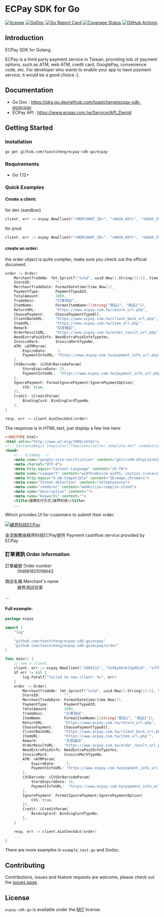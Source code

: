 # ECPay SDK for Go

[![license](https://img.shields.io/badge/license-MIT-blue)](https://github.com/toastcheng/ecpay/blob/master/LICENSE.md)
[![GoDoc](https://img.shields.io/badge/go-doc-blue)](https://pkg.go.dev/github.com/toastcheng/ecpay-sdk-go/ecpay)
[![Go Report Card](https://goreportcard.com/badge/github.com/toastcheng/ecpay-sdk-go)](https://goreportcard.com/report/github.com/toastcheng/ecpay-sdk-go)
[![Coverage Status](https://coveralls.io/repos/github/ToastCheng/ecpay-sdk-go/badge.svg)](https://coveralls.io/github/ToastCheng/ecpay-sdk-go)
[![GitHub Actions](https://img.shields.io/endpoint.svg?url=https%3A%2F%2Factions-badge.atrox.dev%2Ftoastcheng%2Fecpay-sdk-go%2Fbadge&style=flat-square)](https://actions-badge.atrox.dev/toastcheng/ecpay-sdk-go/goto)


## Introduction
ECPay SDK for Golang.

ECPay is a third party payment service in Taiwan, providing lots of payment options, such as ATM, web ATM, credit card, GooglePay, convenience code, etc.
For developer who wants to enable your app to have payment service, it would be a good choice :).

## Documentation
* Go Doc : https://pkg.go.dev/github.com/toastcheng/ecpay-sdk-go/ecpay
* ECPay API : https://www.ecpay.com.tw/Service/API_Dwnld

## Getting Started
### Installation
```
go get github.com/toastcheng/ecpay-sdk-go/ecpay
```

### Requirements
* Go 1.12+

### Quick Examples
#### Create a client:

for dev (sandbox)
```go
client, err := ecpay.NewClient("<MERCHANT_ID>", "<HASH_KEY>", "<HASH_IV>", ecpay.WithSandbox)
```
for prod
```go
client, err := ecpay.NewClient("<MERCHANT_ID>", "<HASH_KEY>", "<HASH_IV>")
```

#### create an order:
the order object is quite complex, make sure you check out the official document.
```go
order := Order{
    MerchantTradeNo: fmt.Sprintf("%s%d", uuid.New().String()[:5], time.Now().Unix()%10000),
    StoreID:           "",
    MerchantTradeDate: FormatDatetime(time.Now()),
    PaymentType:       PaymentTypeAIO,
    TotalAmount:       2000,
    TradeDesc:         "訂單測試",
    ItemName:          FormatItemName([]string{"商品1", "商品2"}),
    ReturnURL:         "https://www.ecpay.com.tw/return_url.php",
    ChoosePayment:     ChoosePaymentTypeAll,
    ClientBackURL:     "https://www.ecpay.com.tw/client_back_url.php",
    ItemURL:           "https://www.ecpay.com.tw/item_url.php'",
    Remark:            "交易備註",
    OrderResultURL:    "https://www.ecpay.com.tw/order_result_url.php",
    NeedExtraPaidInfo: NeedExtraPaidInfoTypeYes,
    InvoiceMark:       InvoiceMarkTypeNo,
    ATM: &ATMParam{
        ExpireDate:     7,
        PaymentInfoURL: "https://www.ecpay.com.tw/payment_info_url.php",
    },
    CVSBarcode: &CVSOrBarcodeParam{
        StoreExpireDate: 15,
        PaymentInfoURL:  "https://www.ecpay.com.tw/payment_info_url.php",
    },
    IgnorePayment: FormatIgnorePayment(IgnorePaymentOption{
        CVS: true,
    }),
    Credit: &CreditParam{
        BindingCard: BindingCardTypeNo,
    },
}

resp, err := client.AioCheckOut(order)
```
The response is in HTML text, just display a few line here:
```html
<!DOCTYPE html>
<html xmlns="http://www.w3.org/1999/xhtml">
<!-- InstanceBegin template="/Templates/seller_template.dwt" codeOutsideHTMLIsLocked="false" -->
<head>
    <!-- SiteMap -->
    <meta name="google-site-verification" content="g1tlroYW-dChyLSinXJxV7BeP_T8nsDP1HpFSwORDgE" />
    <meta charset="UTF-8">
    <meta http-equiv="Content-Language" content="zh-TW">
    <meta name="viewport" content="width=device-width, initial-scale=1,maximum-scale=1.0, user-scalable=yes">
    <meta http-equiv="X-UA-Compatible" content="IE=edge,chrome=1">
    <meta name="format-detection" content="telephone=no">
    <meta name="renderer" content="webkit|ie-comp|ie-stand">
    <meta name="description" content="">
    <meta name="keywords" content="">
    <title>選擇支付方式|綠界科技</title>
    ...
```
Which provides UI for customers to submit their order:
<!DOCTYPE html>
<html xmlns="http://www.w3.org/1999/xhtml">
    <body>
        <div class="site-body">
            <div class="site-main-wrapper">
                <div class="site-main">
                    <a href="#" class="main-pic">
                        <img src="https://payment-stage.ecpay.com.tw/Content/themes/WebStylePayment/images/other/bn_950x200_02.jpg?t=20200925152844" alt="綠界科技ECPay">
                    </a>
                </div>
            </div>
            <div id="ECPay" class="site-content-wrapper">
                <div class="site-content">
                    <p class="provider">金流服務由綠界科技ECPay提供 Payment cashflow service provided by ECPay</p>
                    <h3 class="content-title">訂單資訊 Order information</h3>
                    <div class="order-table o-info-1">
                        <dl>
                            <dt>訂單編號 Order number</dt>
                                <dd>0fd681601018943</dd>
                        </dl>
                        <dl>
                            <dt>商店名稱 Merchant&#39;s name</dt>
                            <dd>綠界測試店家</dd>
                        </dl>
                    </div>
                </div>
                <simplert :use-radius="true"
                        :use-icon="true"
                        ref="simplert">
                </simplert>
            </div>
        </div>
    </body>
</html>
...

#### Full example:
```go
package ecpay

import (
    "log"

    "github.com/toastcheng/ecpay-sdk-go/ecpay"
    "github.com/toastcheng/ecpay-sdk-go/ecpay/order"
)

func main() {
    // new a client.
    client, err := ecpay.NewClient("2000132", "5294y06JbISpM5x9", "v77hoKGq4kWxNNIS", ecpay.WithSandbox)
    if err != nil {
        log.Fatalf("failed to new client: %v", err)
    }
    order := Order{
		MerchantTradeNo: fmt.Sprintf("%s%d", uuid.New().String()[:5], time.Now().Unix()%10000),
		StoreID:           "",
		MerchantTradeDate: FormatDatetime(time.Now()),
		PaymentType:       PaymentTypeAIO,
		TotalAmount:       2000,
		TradeDesc:         "訂單測試",
		ItemName:          FormatItemName([]string{"商品1", "商品2"}),
		ReturnURL:         "https://www.ecpay.com.tw/return_url.php",
		ChoosePayment:     ChoosePaymentTypeAll,
		ClientBackURL:     "https://www.ecpay.com.tw/client_back_url.php",
		ItemURL:           "https://www.ecpay.com.tw/item_url.php'",
		Remark:            "交易備註",
		OrderResultURL:    "https://www.ecpay.com.tw/order_result_url.php",
		NeedExtraPaidInfo: NeedExtraPaidInfoTypeYes,
		InvoiceMark:       InvoiceMarkTypeNo,
		ATM: &ATMParam{
			ExpireDate:     7,
			PaymentInfoURL: "https://www.ecpay.com.tw/payment_info_url.php",
		},
		CVSBarcode: &CVSOrBarcodeParam{
			StoreExpireDate: 15,
			PaymentInfoURL:  "https://www.ecpay.com.tw/payment_info_url.php",
		},
		IgnorePayment: FormatIgnorePayment(IgnorePaymentOption{
			CVS: true,
		}),
		Credit: &CreditParam{
			BindingCard: BindingCardTypeNo,
		},
	}

	resp, err := client.AioCheckOut(order)
    ...
}
```

There are more examples in `example_test.go` and Godoc. 

## Contributing

Contributions, issues and feature requests are welcome,
 please check out the [issues page](https://github.com/toastcheng/ecpay-sdk-go/issues).

## License

`ecpay-sdk-go` is available under the [MIT](https://github.com/toastcheng/ecpay-sdk-go/blob/master/LICENSE.md) license.
